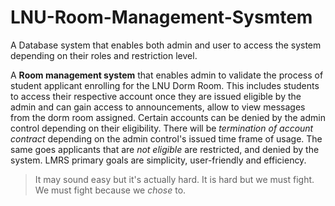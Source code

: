 # LNU-Room-Management-Sysmtem
A Database system that enables both admin and user to access the system depending on their roles and restriction level.


A **Room management system** that enables admin to validate the process of student applicant enrolling for the LNU Dorm Room. This includes students to access their respective account once they are issued eligible by the admin and can gain access to announcements, allow to view messages from the dorm room assigned. Certain accounts can be denied by the admin control depending on their eligibility. There will be _termination of account contract_ depending on the admin control's issued time frame of usage. The same goes applicants that are _not eligible_ are restricted, and denied by the system. LMRS primary goals are simplicity, user-friendly and efficiency.

> It may sound easy but it's actually hard. 
> It is hard but we must fight.
> We must fight because we _chose_ to.
